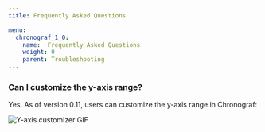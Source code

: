```yaml
---
title: Frequently Asked Questions

menu:
  chronograf_1_0:
    name:  Frequently Asked Questions
    weight: 0
    parent: Troubleshooting
---
```


### Can I customize the y-axis range?

Yes. As of version 0.11, users can customize the y-axis range in Chronograf:

![Y-axis customizer GIF](/img/chronograf/v0.11/y-axis-customization.gif)
